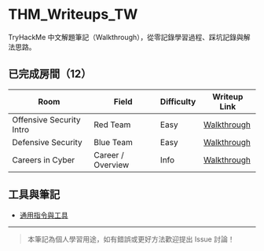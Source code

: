 # THM_Writeups_TW

TryHackMe 中文解題筆記（Walkthrough），從零記錄學習過程、踩坑記錄與解法思路。

## 已完成房間（12）

|                    Room                          |                 Field                |           Difficulty          |                 Writeup Link                |
|--------------------------------------------------|--------------------------------------|-------------------------------|---------------------------------------------|
| Offensive Security Intro                         |                Red Team              |              Easy             | [Walkthrough](./rooms/name1/walkthrough.md) |
| Defensive Security                               |               Blue Team              |              Easy             | [Walkthrough](./rooms/name1/walkthrough.md) |
| Careers in Cyber                                 |            Career / Overview         |              Info             | [Walkthrough](./rooms/name1/walkthrough.md) |






## 工具與筆記
- [通用指令與工具](./assets/common-tools.md)

---

> 本筆記為個人學習用途，如有錯誤或更好方法歡迎提出 Issue 討論！
